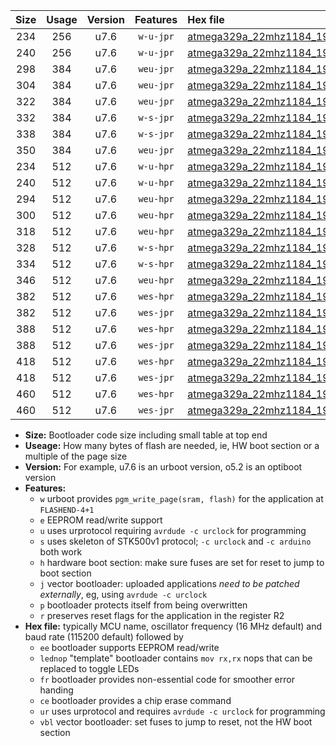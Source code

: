 |Size|Usage|Version|Features|Hex file|
|:-:|:-:|:-:|:-:|:--|
|234|256|u7.6|`w-u-jpr`|[atmega329a_22mhz1184_19200bps_ur_vbl.hex](https://raw.githubusercontent.com/stefanrueger/urboot/main//atmega329a_22mhz1184_19200bps_ur_vbl.hex)|
|240|256|u7.6|`w-u-jpr`|[atmega329a_22mhz1184_19200bps_lednop_ur_vbl.hex](https://raw.githubusercontent.com/stefanrueger/urboot/main//atmega329a_22mhz1184_19200bps_lednop_ur_vbl.hex)|
|298|384|u7.6|`weu-jpr`|[atmega329a_22mhz1184_19200bps_ee_ur_vbl.hex](https://raw.githubusercontent.com/stefanrueger/urboot/main//atmega329a_22mhz1184_19200bps_ee_ur_vbl.hex)|
|304|384|u7.6|`weu-jpr`|[atmega329a_22mhz1184_19200bps_ee_lednop_ur_vbl.hex](https://raw.githubusercontent.com/stefanrueger/urboot/main//atmega329a_22mhz1184_19200bps_ee_lednop_ur_vbl.hex)|
|322|384|u7.6|`weu-jpr`|[atmega329a_22mhz1184_19200bps_ee_lednop_fr_ur_vbl.hex](https://raw.githubusercontent.com/stefanrueger/urboot/main//atmega329a_22mhz1184_19200bps_ee_lednop_fr_ur_vbl.hex)|
|332|384|u7.6|`w-s-jpr`|[atmega329a_22mhz1184_19200bps_vbl.hex](https://raw.githubusercontent.com/stefanrueger/urboot/main//atmega329a_22mhz1184_19200bps_vbl.hex)|
|338|384|u7.6|`w-s-jpr`|[atmega329a_22mhz1184_19200bps_lednop_vbl.hex](https://raw.githubusercontent.com/stefanrueger/urboot/main//atmega329a_22mhz1184_19200bps_lednop_vbl.hex)|
|350|384|u7.6|`weu-jpr`|[atmega329a_22mhz1184_19200bps_ee_lednop_fr_ce_ur_vbl.hex](https://raw.githubusercontent.com/stefanrueger/urboot/main//atmega329a_22mhz1184_19200bps_ee_lednop_fr_ce_ur_vbl.hex)|
|234|512|u7.6|`w-u-hpr`|[atmega329a_22mhz1184_19200bps_ur.hex](https://raw.githubusercontent.com/stefanrueger/urboot/main//atmega329a_22mhz1184_19200bps_ur.hex)|
|240|512|u7.6|`w-u-hpr`|[atmega329a_22mhz1184_19200bps_lednop_ur.hex](https://raw.githubusercontent.com/stefanrueger/urboot/main//atmega329a_22mhz1184_19200bps_lednop_ur.hex)|
|294|512|u7.6|`weu-hpr`|[atmega329a_22mhz1184_19200bps_ee_ur.hex](https://raw.githubusercontent.com/stefanrueger/urboot/main//atmega329a_22mhz1184_19200bps_ee_ur.hex)|
|300|512|u7.6|`weu-hpr`|[atmega329a_22mhz1184_19200bps_ee_lednop_ur.hex](https://raw.githubusercontent.com/stefanrueger/urboot/main//atmega329a_22mhz1184_19200bps_ee_lednop_ur.hex)|
|318|512|u7.6|`weu-hpr`|[atmega329a_22mhz1184_19200bps_ee_lednop_fr_ur.hex](https://raw.githubusercontent.com/stefanrueger/urboot/main//atmega329a_22mhz1184_19200bps_ee_lednop_fr_ur.hex)|
|328|512|u7.6|`w-s-hpr`|[atmega329a_22mhz1184_19200bps.hex](https://raw.githubusercontent.com/stefanrueger/urboot/main//atmega329a_22mhz1184_19200bps.hex)|
|334|512|u7.6|`w-s-hpr`|[atmega329a_22mhz1184_19200bps_lednop.hex](https://raw.githubusercontent.com/stefanrueger/urboot/main//atmega329a_22mhz1184_19200bps_lednop.hex)|
|346|512|u7.6|`weu-hpr`|[atmega329a_22mhz1184_19200bps_ee_lednop_fr_ce_ur.hex](https://raw.githubusercontent.com/stefanrueger/urboot/main//atmega329a_22mhz1184_19200bps_ee_lednop_fr_ce_ur.hex)|
|382|512|u7.6|`wes-hpr`|[atmega329a_22mhz1184_19200bps_ee.hex](https://raw.githubusercontent.com/stefanrueger/urboot/main//atmega329a_22mhz1184_19200bps_ee.hex)|
|382|512|u7.6|`wes-jpr`|[atmega329a_22mhz1184_19200bps_ee_vbl.hex](https://raw.githubusercontent.com/stefanrueger/urboot/main//atmega329a_22mhz1184_19200bps_ee_vbl.hex)|
|388|512|u7.6|`wes-hpr`|[atmega329a_22mhz1184_19200bps_ee_lednop.hex](https://raw.githubusercontent.com/stefanrueger/urboot/main//atmega329a_22mhz1184_19200bps_ee_lednop.hex)|
|388|512|u7.6|`wes-jpr`|[atmega329a_22mhz1184_19200bps_ee_lednop_vbl.hex](https://raw.githubusercontent.com/stefanrueger/urboot/main//atmega329a_22mhz1184_19200bps_ee_lednop_vbl.hex)|
|418|512|u7.6|`wes-hpr`|[atmega329a_22mhz1184_19200bps_ee_lednop_fr.hex](https://raw.githubusercontent.com/stefanrueger/urboot/main//atmega329a_22mhz1184_19200bps_ee_lednop_fr.hex)|
|418|512|u7.6|`wes-jpr`|[atmega329a_22mhz1184_19200bps_ee_lednop_fr_vbl.hex](https://raw.githubusercontent.com/stefanrueger/urboot/main//atmega329a_22mhz1184_19200bps_ee_lednop_fr_vbl.hex)|
|460|512|u7.6|`wes-hpr`|[atmega329a_22mhz1184_19200bps_ee_lednop_fr_ce.hex](https://raw.githubusercontent.com/stefanrueger/urboot/main//atmega329a_22mhz1184_19200bps_ee_lednop_fr_ce.hex)|
|460|512|u7.6|`wes-jpr`|[atmega329a_22mhz1184_19200bps_ee_lednop_fr_ce_vbl.hex](https://raw.githubusercontent.com/stefanrueger/urboot/main//atmega329a_22mhz1184_19200bps_ee_lednop_fr_ce_vbl.hex)|

- **Size:** Bootloader code size including small table at top end
- **Useage:** How many bytes of flash are needed, ie, HW boot section or a multiple of the page size
- **Version:** For example, u7.6 is an urboot version, o5.2 is an optiboot version
- **Features:**
  + `w` urboot provides `pgm_write_page(sram, flash)` for the application at `FLASHEND-4+1`
  + `e` EEPROM read/write support
  + `u` uses urprotocol requiring `avrdude -c urclock` for programming
  + `s` uses skeleton of STK500v1 protocol; `-c urclock` and `-c arduino` both work
  + `h` hardware boot section: make sure fuses are set for reset to jump to boot section
  + `j` vector bootloader: uploaded applications *need to be patched externally*, eg, using `avrdude -c urclock`
  + `p` bootloader protects itself from being overwritten
  + `r` preserves reset flags for the application in the register R2
- **Hex file:** typically MCU name, oscillator frequency (16 MHz default) and baud rate (115200 default) followed by
  + `ee` bootloader supports EEPROM read/write
  + `lednop` "template" bootloader contains `mov rx,rx` nops that can be replaced to toggle LEDs
  + `fr` bootloader provides non-essential code for smoother error handing
  + `ce` bootloader provides a chip erase command
  + `ur` uses urprotocol and requires `avrdude -c urclock` for programming
  + `vbl` vector bootloader: set fuses to jump to reset, not the HW boot section

